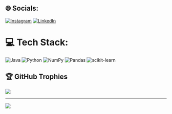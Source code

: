 
## 🌐 Socials:
[![Instagram](https://img.shields.io/badge/Instagram-%23E4405F.svg?logo=Instagram&logoColor=white)](https://instagram.com/riooorante/?hl=id) [![LinkedIn](https://img.shields.io/badge/LinkedIn-%230077B5.svg?logo=linkedin&logoColor=white)](https://linkedin.com/in/mario-rante-ta-dung-445700242/) 

# 💻 Tech Stack:
![Java](https://img.shields.io/badge/java-%23ED8B00.svg?style=for-the-badge&logo=java&logoColor=white) ![Python](https://img.shields.io/badge/python-3670A0?style=for-the-badge&logo=python&logoColor=ffdd54) ![NumPy](https://img.shields.io/badge/numpy-%23013243.svg?style=for-the-badge&logo=numpy&logoColor=white) ![Pandas](https://img.shields.io/badge/pandas-%23150458.svg?style=for-the-badge&logo=pandas&logoColor=white) ![scikit-learn](https://img.shields.io/badge/scikit--learn-%23F7931E.svg?style=for-the-badge&logo=scikit-learn&logoColor=white)

## 🏆 GitHub Trophies
![](https://github-profile-trophy.vercel.app/?username=riooorante&theme=radical&no-frame=false&no-bg=true&margin-w=4)


---
[![](https://visitcount.itsvg.in/api?id=riooorante&icon=0&color=0)](https://visitcount.itsvg.in)

<!-- Proudly created with GPRM ( https://gprm.itsvg.in ) -->
